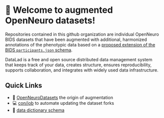# 👋 Welcome to augmented OpenNeuro datasets!

Repositories contained in this github organization are individual OpenNeuro BIDS datasets that have been augmented with additional, harmonized annotations of the phenotypic data
based on a [proposed extension of the BIDS `participants.json` schema](https://www.neurobagel.org/documentation/dictionaries/).

DataLad is a free and open source distributed data management system that keeps track of your data, creates structure, ensures reproducibility, supports collaboration, and integrates with widely used data infrastructure.


## Quick Links

- :postbox: [OpenNeuroDatasets](https://github.com/OpenNeuroDatasets) the origin of augmentation
- :computer: [con/job](https://github.com/con/job) to automate updating the dataset forks
- :blue_book: [data dictionary schema](https://www.neurobagel.org/documentation/dictionaries/)
